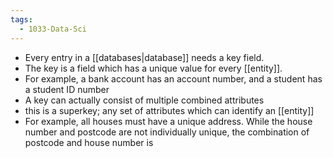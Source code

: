 ```yaml
---
tags:
  - 1033-Data-Sci
---
```

- Every entry in a [[databases|database]] needs a key field.
- The key is a field which has a unique value for every [[entity]].
- For example, a bank account has an account number, and a student has a student ID number
- A key can actually consist of multiple combined attributes
- this is a superkey; any set of attributes which can identify an [[entity]]
- For example, all houses must have a unique address. While the house number and postcode are not individually unique, the combination of postcode and house number is